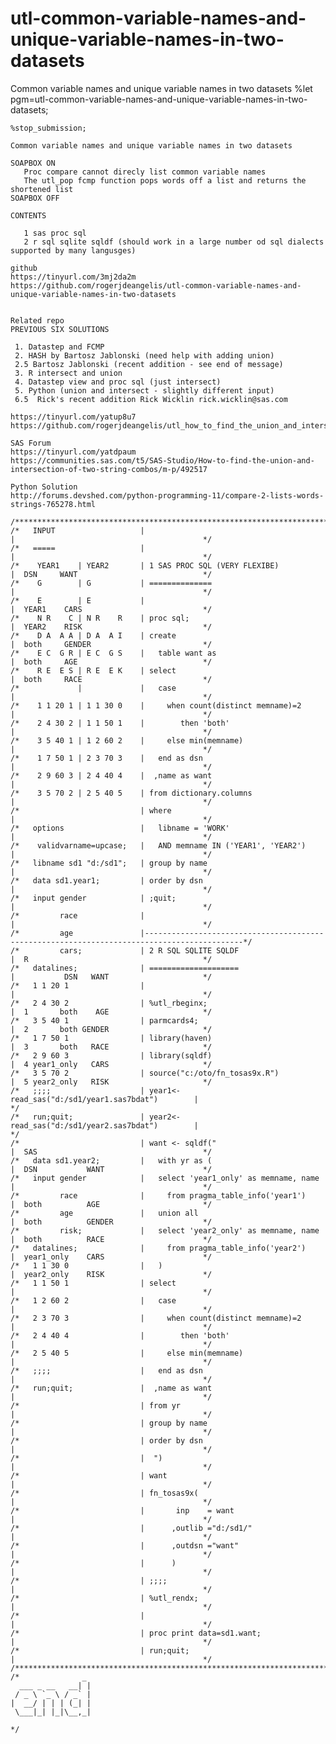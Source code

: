 # utl-common-variable-names-and-unique-variable-names-in-two-datasets
Common variable names and unique variable names in two datasets
    %let pgm=utl-common-variable-names-and-unique-variable-names-in-two-datasets;

    %stop_submission;

    Common variable names and unique variable names in two datasets

    SOAPBOX ON
       Proc compare cannot direcly list common variable names
       The utl_pop fcmp function pops words off a list and returns the shortened list
    SOAPBOX OFF

    CONTENTS

       1 sas proc sql
       2 r sql sqlite sqldf (should work in a large number od sql dialects supported by many langusges)

    github
    https://tinyurl.com/3mj2da2m
    https://github.com/rogerjdeangelis/utl-common-variable-names-and-unique-variable-names-in-two-datasets


    Related repo
    PREVIOUS SIX SOLUTIONS

     1. Datastep and FCMP
     2. HASH by Bartosz Jablonski (need help with adding union)
     2.5 Bartosz Jablonski (recent addition - see end of message)
     3. R intersect and union
     4. Datastep view and proc sql (just intersect)
     5. Python (union and intersect - slightly different input)
     6.5  Rick's recent addition Rick Wicklin rick.wicklin@sas.com

    https://tinyurl.com/yatup8u7
    https://github.com/rogerjdeangelis/utl_how_to_find_the_union_and_intersection_of_words_in_two_strings_nlp

    SAS Forum
    https://tinyurl.com/yatdpaum
    https://communities.sas.com/t5/SAS-Studio/How-to-find-the-union-and-intersection-of-two-string-combos/m-p/492517

    Python Solution
    http://forums.devshed.com/python-programming-11/compare-2-lists-words-strings-765278.html

    /**************************************************************************************************************************/
    /*   INPUT                   |                                                 |                                          */
    /*   =====                   |                                                 |                                          */
    /*    YEAR1    | YEAR2       | 1 SAS PROC SQL (VERY FLEXIBE)                   |  DSN     WANT                            */
    /*    G        | G           | ==============                                  |                                          */
    /*    E        | E           |                                                 |  YEAR1    CARS                           */
    /*    N R    C | N R    R    | proc sql;                                       |  YEAR2    RISK                           */
    /*    D A  A A | D A  A I    | create                                          |  both     GENDER                         */
    /*    E C  G R | E C  G S    |   table want as                                 |  both     AGE                            */
    /*    R E  E S | R E  E K    | select                                          |  both     RACE                           */
    /*             |             |   case                                          |                                          */
    /*    1 1 20 1 | 1 1 30 0    |     when count(distinct memname)=2              |                                          */
    /*    2 4 30 2 | 1 1 50 1    |        then 'both'                              |                                          */
    /*    3 5 40 1 | 1 2 60 2    |     else min(memname)                           |                                          */
    /*    1 7 50 1 | 2 3 70 3    |   end as dsn                                    |                                          */
    /*    2 9 60 3 | 2 4 40 4    |  ,name as want                                  |                                          */
    /*    3 5 70 2 | 2 5 40 5    | from dictionary.columns                         |                                          */
    /*                           | where                                           |                                          */
    /*   options                 |   libname = 'WORK'                              |                                          */
    /*    validvarname=upcase;   |   AND memname IN ('YEAR1', 'YEAR2')             |                                          */
    /*   libname sd1 "d:/sd1";   | group by name                                   |                                          */
    /*   data sd1.year1;         | order by dsn                                    |                                          */
    /*   input gender            | ;quit;                                          |                                          */
    /*         race              |                                                 |                                          */
    /*         age               |--------------------------------------------------------------------------------------------*/
    /*         cars;             | 2 R SQL SQLITE SQLDF                            |  R                                       */
    /*   datalines;              | ====================                            |           DSN   WANT                     */
    /*   1 1 20 1                |                                                 |                                          */
    /*   2 4 30 2                | %utl_rbeginx;                                   |  1       both    AGE                     */
    /*   3 5 40 1                | parmcards4;                                     |  2       both GENDER                     */
    /*   1 7 50 1                | library(haven)                                  |  3       both   RACE                     */
    /*   2 9 60 3                | library(sqldf)                                  |  4 year1_only   CARS                     */
    /*   3 5 70 2                | source("c:/oto/fn_tosas9x.R")                   |  5 year2_only   RISK                     */
    /*   ;;;;                    | year1<-read_sas("d:/sd1/year1.sas7bdat")        |                                          */
    /*   run;quit;               | year2<-read_sas("d:/sd1/year2.sas7bdat")        |                                          */
    /*                           | want <- sqldf("                                 |  SAS                                     */
    /*   data sd1.year2;         |   with yr as (                                  |  DSN           WANT                      */
    /*   input gender            |   select 'year1_only' as memname, name          |                                          */
    /*         race              |     from pragma_table_info('year1')             |  both          AGE                       */
    /*         age               |   union all                                     |  both          GENDER                    */
    /*         risk;             |   select 'year2_only' as memname, name          |  both          RACE                      */
    /*   datalines;              |     from pragma_table_info('year2')             |  year1_only    CARS                      */
    /*   1 1 30 0                |   )                                             |  year2_only    RISK                      */
    /*   1 1 50 1                | select                                          |                                          */
    /*   1 2 60 2                |   case                                          |                                          */
    /*   2 3 70 3                |     when count(distinct memname)=2              |                                          */
    /*   2 4 40 4                |        then 'both'                              |                                          */
    /*   2 5 40 5                |     else min(memname)                           |                                          */
    /*   ;;;;                    |   end as dsn                                    |                                          */
    /*   run;quit;               |  ,name as want                                  |                                          */
    /*                           | from yr                                         |                                          */
    /*                           | group by name                                   |                                          */
    /*                           | order by dsn                                    |                                          */
    /*                           |  ")                                             |                                          */
    /*                           | want                                            |                                          */
    /*                           | fn_tosas9x(                                     |                                          */
    /*                           |       inp    = want                             |                                          */
    /*                           |      ,outlib ="d:/sd1/"                         |                                          */
    /*                           |      ,outdsn ="want"                            |                                          */
    /*                           |      )                                          |                                          */
    /*                           | ;;;;                                            |                                          */
    /*                           | %utl_rendx;                                     |                                          */
    /*                           |                                                 |                                          */
    /*                           | proc print data=sd1.want;                       |                                          */
    /*                           | run;quit;                                       |                                          */
    /**************************************************************************************************************************/
    /*              _
      ___ _ __   __| |
     / _ \ `_ \ / _` |
    |  __/ | | | (_| |
     \___|_| |_|\__,_|

    */
